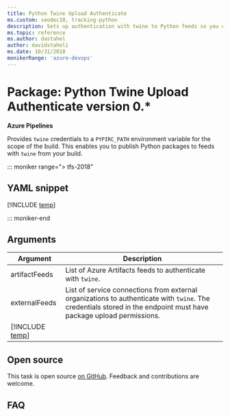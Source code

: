 ```yaml
---
title: Python Twine Upload Authenticate
ms.custom: seodec18, tracking-python
description: Sets up authentication with twine to Python feeds so you can publish Python packages in your pipeline. 
ms.topic: reference
ms.author: dastahel
author: davidstaheli
ms.date: 10/31/2018
monikerRange: 'azure-devops'
---
```


# Package: Python Twine Upload Authenticate version 0.*

**Azure Pipelines**

Provides `twine` credentials to a `PYPIRC_PATH` environment variable for the scope of the build. This enables you to publish Python packages to feeds with `twine` from your build. 

::: moniker range="> tfs-2018"

## YAML snippet

[!INCLUDE [temp](../../includes/yaml/TwineAuthenticateV0.md)]

::: moniker-end

## Arguments


| Argument                       | Description                                                         |
| ------------------------------ | ------------------------------------------------------------------- |
| artifactFeeds                  | List of Azure Artifacts feeds to authenticate with `twine`.           |
| externalFeeds                  | List of service connections from external organizations to authenticate with `twine`. The credentials stored in the endpoint must have package upload permissions. |
| [!INCLUDE [temp](../../includes/control-options-arguments.md)] | |


## Open source

This task is open source [on GitHub](https://github.com/Microsoft/azure-pipelines-tasks). Feedback and contributions are welcome.

## FAQ

